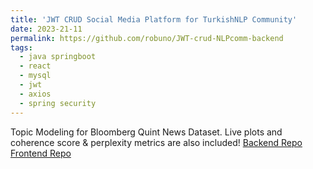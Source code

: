 ```yaml
---
title: 'JWT CRUD Social Media Platform for TurkishNLP Community'
date: 2023-21-11
permalink: https://github.com/robuno/JWT-crud-NLPcomm-backend
tags:
  - java springboot
  - react
  - mysql
  - jwt
  - axios
  - spring security
---
```


Topic Modeling for Bloomberg Quint News Dataset. Live plots and coherence score & perplexity metrics are also included!
[Backend Repo](https://github.com/robuno/JWT-crud-NLPcomm-backend)
[Frontend Repo](https://github.com/robuno/JWT-crud-NLPcomm-frontend)